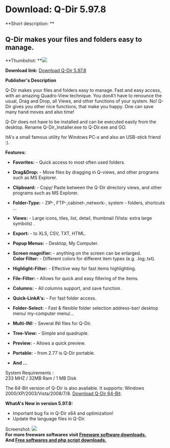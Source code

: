 # Download: Q-Dir 5.97.8

**Short description: **

## Q-Dir makes your files and folders easy to manage.

  
**Thumbshot: **![](http://www.freewarefiles.com/screenshot/qdir_md.jpg)   
  
**Download link:** [Download Q-Dir 5.97.8](http://freesoftwares.boysofts.com/Q-Dir_program_40958.html)  
  

**Publisher's Description**  
  

Q-Dir makes your files and folders easy to manage. Fast and easy access, with
an amazing Quadro-View technique. You donA't have to renounce the usual, Drag
and Drop, all Views, and other functions of your system. No! Q-Dir gives you
other nice functions, that make you happy. One can save many hand moves and
also time!

Q-Dir does not have to be installed and can be executed easily from the
desktop. Rename Q-Dir_Installer.exe to Q-Dir.exe and GO.

ItA's a small famous utility for Windows PC-s and also an USB-stick friend :).  

**Features:**

  * **Favorites:** \- Quick access to most often used folders.   

  * **Drag&Drop:** \- Move files by dragging in Q-views, and other programs such as MS Explorer.   

  * **Clipboard:** \- Copy/ Paste between the Q-Dir directory views, and other programs such as MS Explorer.   

  * **Folder-Type:** \- ZIP-, FTP-,cabinet-,network-, system - folders, shortcuts ...   

  * **Views:** \- Large icons, tiles, list, detail, thumbnail (Vista: extra large symbols) .   

  * **Export:** \- to XLS, CSV, TXT, HTML.   

  * **Popup Menus:** \- Desktop, My Computer.   

  * **Screen magnifier:** \- anything on the screen can be enlarged.   
**Color Filter:** \- Different colors for different item types (e.g. *.log;*.txt).   

  * **Highlight-Filter:** \- Effective way for fast items highlighting.   

  * **File-Filter:** \- Allows for quick and easy filtering of the items.   

  * **Columns:** \- All columns support, and save function .   

  * **Quick-LinkA's:** \- For fast folder access.   

  * **Folder-Select:** \- Fast & flexible folder selection address-bar/ desktop menu/ my-computer menu/...   

  * **Multi-INI:** \- Several INI files for Q-Dir.   

  * **Tree-View:** \- Simple and quadruple.   

  * **Preview:** \- Allows a quick preview.   

  * **Portable:** \- from 2.77 is Q-Dir portable.   

  * **And ...**  

  
System Requirements :  
233 MHZ / 32MB Ram / 1 MB Disk

The 64-Bit version of Q-Dir is also available. It supports: Windows
2000/XP/2003/Vista/2008/7/8. [Download Q-Dir
64-Bit](http://www.softwareok.com/Download/Q-Dir_Installer_x64.zip).

**WhatA's New in version 5.97.8:**

  * Important bug fix in Q-Dir x64 and optimization! 
  * Update the language files in Q-Dir. 

  
  
Screenshot: ![](http://www.freewarefiles.com/screenshot/qdir.jpg)  
**For more freeware softwares visit [Freeware software downloads.](http://freesoftwares.boysofts.com/)**   
**And [Free softwares and php script downloads.](http://www.boysofts.com/)**

